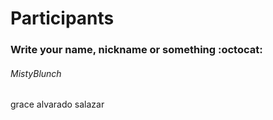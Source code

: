 # Participants
### Write your name, nickname or something :octocat:

###### MistyBlunch
grace alvarado salazar
